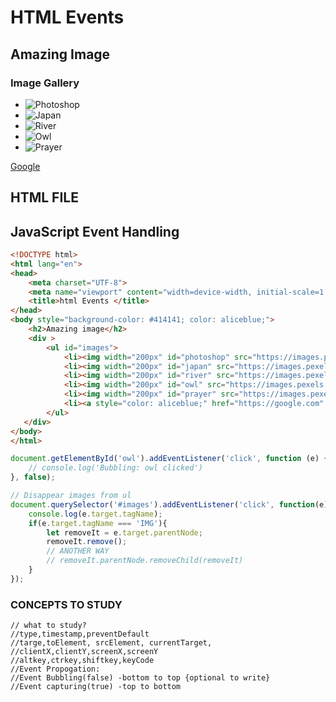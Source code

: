 # HTML Events

## Amazing Image

### Image Gallery

- ![Photoshop](https://images.pexels.com/photos/3561339/pexels-photo-3561339.jpeg?auto=compress&cs=tinysrgb&w=1600&lazy=load)
- ![Japan](https://images.pexels.com/photos/3532553/pexels-photo-3532553.jpeg?auto=compress&cs=tinysrgb&w=1600&lazy=load)
- ![River](https://images.pexels.com/photos/3532551/pexels-photo-3532551.jpeg?auto=compress&cs=tinysrgb&w=1600&lazy=load)
- ![Owl](https://images.pexels.com/photos/3532552/pexels-photo-3532552.jpeg?auto=compress&cs=tinysrgb&w=1600&lazy=load)
- ![Prayer](https://images.pexels.com/photos/2522671/pexels-photo-2522671.jpeg?auto=compress&cs=tinysrgb&w=1600&lazy=load)

[Google](https://google.com)

## HTML FILE

## JavaScript Event Handling
```html
<!DOCTYPE html>
<html lang="en">
<head>
    <meta charset="UTF-8">
    <meta name="viewport" content="width=device-width, initial-scale=1.0">
    <title>html Events </title>
</head>
<body style="background-color: #414141; color: aliceblue;">
    <h2>Amazing image</h2>
    <div >
        <ul id="images">
            <li><img width="200px" id="photoshop" src="https://images.pexels.com/photos/3561339/pexels-photo-3561339.jpeg?auto=compress&cs=tinysrgb&w=1600&lazy=load" alt="photoshop"></li>
            <li><img width="200px" id="japan" src="https://images.pexels.com/photos/3532553/pexels-photo-3532553.jpeg?auto=compress&cs=tinysrgb&w=1600&lazy=load" alt=""></li>
            <li><img width="200px" id="river" src="https://images.pexels.com/photos/3532551/pexels-photo-3532551.jpeg?auto=compress&cs=tinysrgb&w=1600&lazy=load" alt=""></li>
            <li><img width="200px" id="owl" src="https://images.pexels.com/photos/3532552/pexels-photo-3532552.jpeg?auto=compress&cs=tinysrgb&w=1600&lazy=load" alt="" ></li>
            <li><img width="200px" id="prayer" src="https://images.pexels.com/photos/2522671/pexels-photo-2522671.jpeg?auto=compress&cs=tinysrgb&w=1600&lazy=load" alt=""></li>
            <li><a style="color: aliceblue;" href="https://google.com" id="google">Google</a></li>
        </ul>
   </div>
</body>
</html>
```

```javascript
document.getElementById('owl').addEventListener('click', function (e) {
    // console.log('Bubbling: owl clicked')
}, false);

// Disappear images from ul
document.querySelector('#images').addEventListener('click', function(e){
    console.log(e.target.tagName);
    if(e.target.tagName === 'IMG'){
        let removeIt = e.target.parentNode;
        removeIt.remove();
        // ANOTHER WAY
        // removeIt.parentNode.removeChild(removeIt)
    }
});
```
### CONCEPTS TO STUDY
    // what to study?
    //type,timestamp,preventDefault
    //targe,toElement, srcElement, currentTarget,
    //clientX,clientY,screenX,screenY
    //altkey,ctrkey,shiftkey,keyCode
    //Event Propogation: 
    //Event Bubbling(false) -bottom to top {optional to write}
    //Event capturing(true) -top to bottom
    
